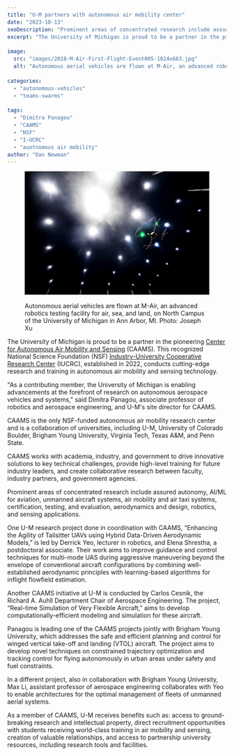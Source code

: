 ```yaml
---
title: "U-M partners with autonomous air mobility center"
date: "2023-10-13"
seoDescription: "Prominent areas of concentrated research include assured autonomy, AI/ML for aviation, unmanned aircraft systems, air mobility and air taxi systems, certification, testing, and evaluation, aerodynamics and design, robotics, and sensing applications."
excerpt: "The University of Michigan is proud to be a partner in the pioneering Center for Autonomous Air Mobility and Sensing (CAAMS). This recognized National Science Foundation (NSF) Industry-University Cooperative Research Center (I-UCRC), established in 2022, conducts cutting-edge research and training in autonomous air mobility and sensing technology."

image: 
  src: "images/2018-M-Air-First-Flight-Event005-1024x683.jpg"
  alt: "Autonomous aerial vehicles are flown at M-Air, an advanced robotics testing facility for air, sea, and land, on North Campus of the University of Michigan in Ann Arbor, MI."

categories: 
  - "autonomous-vehicles"
  - "teams-swarms"

tags:
  - "Dimitra Panagou"
  - "CAAMS"
  - "NSF"
  - "I-UCRC"
  - "auotnomous air mobility"
author: "Dan Newman"
---
```


<figure>

![A drone flying at night with navigation lights on under a netted facility with larger spotlights in a grid.](images/2018-M-Air-First-Flight-Event005-1024x683.jpg)

<figcaption>

Autonomous aerial vehicles are flown at M-Air, an advanced robotics testing facility for air, sea, and land, on North Campus of the University of Michigan in Ann Arbor, MI. Photo: Joseph Xu

</figcaption>

</figure>

The University of Michigan is proud to be a partner in the pioneering [Center for Autonomous Air Mobility and Sensing](https://caams.center/) (CAAMS). This recognized National Science Foundation (NSF) [Industry-University Cooperative Research Center](https://iucrc.nsf.gov) (IUCRC), established in 2022, conducts cutting-edge research and training in autonomous air mobility and sensing technology.

"As a contributing member, the University of Michigan is enabling advancements at the forefront of research on autonomous aerospace vehicles and systems," said Dimitra Panagou, associate professor of robotics and aerospace engineering, and U-M's site director for CAAMS.

CAAMS is the only NSF-funded autonomous air mobility research center and is a collaboration of universities, including U-M, University of Colorado Boulder, Brigham Young University, Virginia Tech, Texas A&M, and Penn State.

CAAMS works with academia, industry, and government to drive innovative solutions to key technical challenges, provide high-level training for future industry leaders, and create collaborative research between faculty, industry partners, and government agencies.

Prominent areas of concentrated research include assured autonomy, AI/ML for aviation, unmanned aircraft systems, air mobility and air taxi systems, certification, testing, and evaluation, aerodynamics and design, robotics, and sensing applications.

One U-M research project done in coordination with CAAMS, “Enhancing the Agility of Tailsitter UAVs using Hybrid Data-Driven Aerodynamic Models,” is led by Derrick Yeo, lecturer in robotics, and Elena Shrestha, a postdoctoral associate. Their work aims to improve guidance and control techniques for multi-mode UAS during aggressive maneuvering beyond the envelope of conventional aircraft configurations by combining well-established aerodynamic principles with learning-based algorithms for inflight flowfield estimation.

Another CAAMS initiative at U-M is conducted by Carlos Cesnik, the Richard A. Auhll Department Chair of Aerospace Engineering. The project, “Real-time Simulation of Very Flexible Aircraft,” aims to develop computationally-efficient modeling and simulation for these aircraft.

Panagou is leading one of the CAAMS projects jointly with Brigham Young University, which addresses the safe and efficient planning and control for winged vertical take-off and landing (VTOL) aircraft. The project aims to develop novel techniques on constrained trajectory optimization and tracking control for flying autonomously in urban areas under safety and fuel constraints. 

In a different project, also in collaboration with Brigham Young University, Max Li, assistant professor of aerospace engineering collaborates with Yeo to enable architectures for the optimal management of fleets of unmanned aerial systems.

As a member of CAAMS, U-M receives benefits such as: access to ground-breaking research and intellectual property, direct recruitment opportunities with students receiving world-class training in air mobility and sensing, creation of valuable relationships, and access to partnership university resources, including research tools and facilities.
